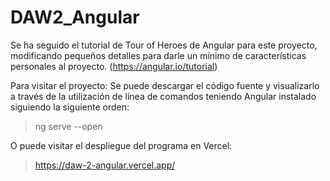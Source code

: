# DAW2_Angular

Se ha seguido el tutorial de Tour of Heroes de Angular para este proyecto, modificando pequeños detalles para darle un mínimo de características personales al proyecto. (https://angular.io/tutorial)

Para visitar el proyecto:
Se puede descargar el código fuente y visualizarlo a través de la utilización de línea de comandos teniendo Angular instalado siguiendo la siguiente orden: 

> ng serve --open

O puede visitar el despliegue del programa en Vercel: 

> https://daw-2-angular.vercel.app/
